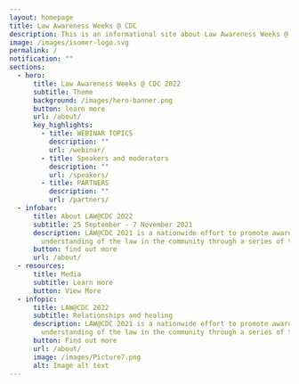 ```yaml
---
layout: homepage
title: Law Awareness Weeks @ CDC
description: This is an informational site about Law Awareness Weeks @ CDC.
image: /images/isomer-logo.svg
permalink: /
notification: ""
sections:
  - hero:
      title: Law Awareness Weeks @ CDC 2022
      subtitle: Theme
      background: /images/hero-banner.png
      button: learn more
      url: /about/
      key_highlights:
        - title: WEBINAR TOPICS
          description: ""
          url: /webinar/
        - title: Speakers and moderators
          description: ""
          url: /speakers/
        - title: PARTNERS
          description: ""
          url: /partners/
  - infobar:
      title: About LAW@CDC 2022
      subtitle: 25 September - 7 November 2021
      description: LAW@CDC 2021 is a nationwide effort to promote awareness and
        understanding of the law in the community through a series of talks.
      button: find out more
      url: /about/
  - resources:
      title: Media
      subtitle: Learn more
      button: View More
  - infopic:
      title: LAW@CDC 2022
      subtitle: Relationships and healing
      description: LAW@CDC 2021 is a nationwide effort to promote awareness and
        understanding of the law in the community through a series of talks.
      button: Find out more
      url: /about/
      image: /images/Picture7.png
      alt: Image alt text
---
```

